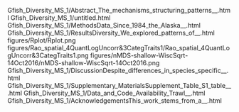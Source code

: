 Gfish_Diversity_MS_1/Abstract_The_mechanisms_structuring_patterns__.html
Gfish_Diversity_MS_1/untitled.html
Gfish_Diversity_MS_1/MethodsData_Since_1984_the_Alaska__.html
Gfish_Diversity_MS_1/ResultsDiversity_We_explored_patterns_of__.html
figures/Rplot/Rplot.png
figures/Rao_spatial_4QuantLogUncorr&3CategTraits1/Rao_spatial_4QuantLogUncorr&3CategTraits1.png
figures/nMDS-shallow-WiscSqrt-14Oct2016/nMDS-shallow-WiscSqrt-14Oct2016.png
Gfish_Diversity_MS_1/DiscussionDespite_differences_in_species_specific__.html
Gfish_Diversity_MS_1/Supplementary_MaterialsSupplement_Table_S1_table__.html
Gfish_Diversity_MS_1/Data_and_Code_Availability_Trawl__.html
Gfish_Diversity_MS_1/AcknowledgementsThis_work_stems_from_a__.html
